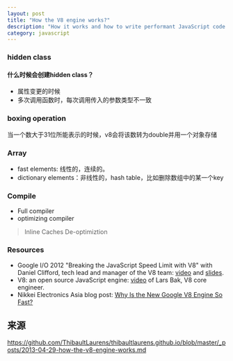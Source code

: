 ```yaml
---
layout: post
title: "How the V8 engine works?"
description: "How it works and how to write performant JavaScript code for the engine"
category: javascript
---
```


### hidden class
#### 什么时候会创建hidden class？
- 属性变更的时候
- 多次调用函数时，每次调用传入的参数类型不一致

### boxing operation
当一个数大于31位所能表示的时候，v8会将该数转为double并用一个对象存储

### Array
- fast elements: 线性的，连续的。
- dictionary elements：非线性的，hash table，比如删除数组中的某一个key

### Compile
- Full compiler
- optimizing compiler

> Inline Caches
> De-optimiztion

### Resources

- Google I/O 2012 "Breaking the JavaScript Speed Limit with V8" with Daniel Clifford, tech lead and manager of the V8 team:
<a href="https://www.youtube.com/watch?v=UJPdhx5zTaw" title="video" target="_blank">video</a> and
<a href="http://v8-io12.appspot.com" title="slides" target="_blank">slides</a>.
- V8: an open source JavaScript engine:
<a href="http://www.youtube.com/watch?v=hWhMKalEicY" title="video" target="_blank">video</a> of Lars Bak, V8 core engineer.
- Nikkei Electronics Asia blog post: <a href="http://techon.nikkeibp.co.jp/article/HONSHI/20090106/163615/" title="go to techon.nikkeibp.co.jp" target="_blank">Why Is the New Google V8 Engine So Fast?</a>


## 来源
https://github.com/ThibaultLaurens/thibaultlaurens.github.io/blob/master/_posts/2013-04-29-how-the-v8-engine-works.md


